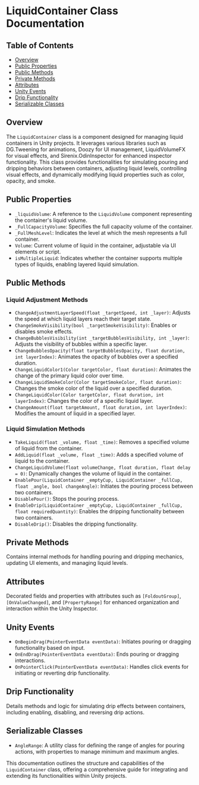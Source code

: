 # LiquidContainer Class Documentation

## Table of Contents

- [Overview](#overview)
- [Public Properties](#public-properties)
- [Public Methods](#public-methods)
- [Private Methods](#private-methods)
- [Attributes](#attributes)
- [Unity Events](#unity-events)
- [Drip Functionality](#drip-functionality)
- [Serializable Classes](#serializable-classes)

## Overview

The `LiquidContainer` class is a component designed for managing liquid containers in Unity projects. It leverages various libraries such as DG.Tweening for animations, Doozy for UI management, LiquidVolumeFX for visual effects, and Sirenix.OdinInspector for enhanced inspector functionality. This class provides functionalities for simulating pouring and dripping behaviors between containers, adjusting liquid levels, controlling visual effects, and dynamically modifying liquid properties such as color, opacity, and smoke.

## Public Properties

- `_liquidVolume`: A reference to the `LiquidVolume` component representing the container's liquid volume.
- `_FullCapacityVolume`: Specifies the full capacity volume of the container.
- `_FullMeshLevel`: Indicates the level at which the mesh represents a full container.
- `Volume`: Current volume of liquid in the container, adjustable via UI elements or script.
- `isMultipleLiquid`: Indicates whether the container supports multiple types of liquids, enabling layered liquid simulation.

## Public Methods

### Liquid Adjustment Methods

- `ChangeAdjustmentLayerSpeed(float _targetSpeed, int _layer)`: Adjusts the speed at which liquid layers reach their target state.
- `ChangeSmokeVisibility(bool _targetSmokeVisibility)`: Enables or disables smoke effects.
- `ChangeBubblesVisibility(int _targetBubblesVisibility, int _layer)`: Adjusts the visibility of bubbles within a specific layer.
- `ChangeBubblesOpacity(float targetBubblesOpacity, float duration, int layerIndex)`: Animates the opacity of bubbles over a specified duration.
- `ChangeLiquidColor1(Color targetColor, float duration)`: Animates the change of the primary liquid color over time.
- `ChangeLiquidSmokeColor(Color targetSmokeColor, float duration)`: Changes the smoke color of the liquid over a specified duration.
- `ChangeLiquidColor(Color targetColor, float duration, int layerIndex)`: Changes the color of a specific liquid layer.
- `ChangeAmount(float targetAmount, float duration, int layerIndex)`: Modifies the amount of liquid in a specified layer.

### Liquid Simulation Methods

- `TakeLiquid(float _volume, float _time)`: Removes a specified volume of liquid from the container.
- `AddLiquid(float _volume, float _time)`: Adds a specified volume of liquid to the container.
- `ChangeLiquidVolume(float volumeChange, float duration, float delay = 0)`: Dynamically changes the volume of liquid in the container.
- `EnablePour(LiquidContainer _emptyCup, LiquidContainer _fullCup, float _angle, bool changeAngle)`: Initiates the pouring process between two containers.
- `DisablePour()`: Stops the pouring process.
- `EnableDrip(LiquidContainer _emptyCup, LiquidContainer _fullCup, float requiredQuantity)`: Enables the dripping functionality between two containers.
- `DisableDrip()`: Disables the dripping functionality.

## Private Methods

Contains internal methods for handling pouring and dripping mechanics, updating UI elements, and managing liquid levels.

## Attributes

Decorated fields and properties with attributes such as `[FoldoutGroup]`, `[OnValueChanged]`, and `[PropertyRange]` for enhanced organization and interaction within the Unity Inspector.

## Unity Events

- `OnBeginDrag(PointerEventData eventData)`: Initiates pouring or dragging functionality based on input.
- `OnEndDrag(PointerEventData eventData)`: Ends pouring or dragging interactions.
- `OnPointerClick(PointerEventData eventData)`: Handles click events for initiating or reverting drip functionality.

## Drip Functionality

Details methods and logic for simulating drip effects between containers, including enabling, disabling, and reversing drip actions.

## Serializable Classes

- `AngleRange`: A utility class for defining the range of angles for pouring actions, with properties to manage minimum and maximum angles.

This documentation outlines the structure and capabilities of the `LiquidContainer` class, offering a comprehensive guide for integrating and extending its functionalities within Unity projects.
